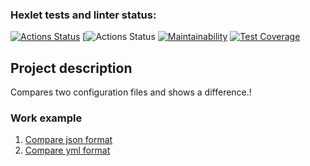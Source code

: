 ### Hexlet tests and linter status:
[![Actions Status](https://github.com/AAB83/python-project-50/workflows/hexlet-check/badge.svg)](https://github.com/AAB83/python-project-50/actions)
[![Actions Status](https://github.com/AAB83/python-project-50/actions/workflows/gendiff-check.yml/badge.svg)
[![Maintainability](https://api.codeclimate.com/v1/badges/4ef21e1b04ce85ec7e49/maintainability)](https://codeclimate.com/github/AAB83/python-project-50/maintainability)
[![Test Coverage](https://api.codeclimate.com/v1/badges/4ef21e1b04ce85ec7e49/test_coverage)](https://codeclimate.com/github/AAB83/python-project-50/test_coverage)
## Project description
Compares two configuration files and shows a difference.!

### Work example
1. [Compare json format](https://asciinema.org/a/1JmS3ymCGFT3VGV2nq7jDCfnW)
2. [Compare yml format](https://asciinema.org/a/Q0tRHNsop7tQrVcgDg8Yn8Eyb)
